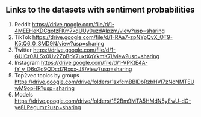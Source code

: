 ## Links to the datasets with sentiment probabilities

1. Reddit https://drive.google.com/file/d/1-4MEEHeKDCqotzFKm7kqUUy0uzdAIpzm/view?usp=sharing
2. TikTok https://drive.google.com/file/d/1-RAa7-zpNYpQvX_OT9-K5tQ6_0_SMD9N/view?usp=sharing
3. Twitter https://drive.google.com/file/d/1-GUICr0ALSx0Uv2ZpBpY7uxtXqYkmK7I/view?usp=sharing
4. Instagram https://drive.google.com/file/d/1-VPKtE4A-tY_y_D6oXd9QDcd7Rxpx-JS/view?usp=sharing
5. Top2vec topics by groups https://drive.google.com/drive/folders/1sxfcmBBlDbRzbHVI7zNcNMTEUwM9opHR?usp=sharing
6. Models https://drive.google.com/drive/folders/1E2Bm9MTA5HMdN5yEwU-dG-ye8LPegumz?usp=sharing
